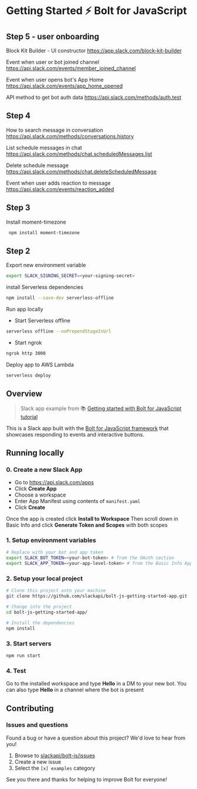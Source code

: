 # Getting Started ⚡️ Bolt for JavaScript

## Step 5 - user onboarding

Block Kit Builder - UI constructor
https://app.slack.com/block-kit-builder

Event when user or bot joined channel
https://api.slack.com/events/member_joined_channel

Event when user opens bot's App Home
https://api.slack.com/events/app_home_opened

API method to get bot auth data
https://api.slack.com/methods/auth.test

## Step 4
How to search message in conversation
https://api.slack.com/methods/conversations.history

List schedule messages in chat
https://api.slack.com/methods/chat.scheduledMessages.list

Delete schedule message
https://api.slack.com/methods/chat.deleteScheduledMessage

Event when user adds reaction to message
https://api.slack.com/events/reaction_added

## Step 3
Install moment-timezone
```zsh
 npm install moment-timezone
```

## Step 2
Export new environment variable
```zsh
export SLACK_SIGNING_SECRET=<your-signing-secret>
```
install Serverless dependencies
```zsh  
npm install --save-dev serverless-offline
```

Run app locally
- Start Serverless offline
```zsh
serverless offline --noPrependStageInUrl
```

- Start ngrok
```zsh
ngrok http 3000
```

Deploy app to AWS Lambda
```zsh
serverless deploy
```

## Overview

> Slack app example from 📚 [Getting started with Bolt for JavaScript tutorial][1]

This is a Slack app built with the [Bolt for JavaScript framework][2] that showcases
responding to events and interactive buttons.

## Running locally

### 0. Create a new Slack App

- Go to https://api.slack.com/apps
- Click **Create App**
- Choose a workspace
- Enter App Manifest using contents of `manifest.yaml`
- Click **Create**

Once the app is created click **Install to Workspace**
Then scroll down in Basic Info and click **Generate Token and Scopes** with both scopes

### 1. Setup environment variables

```zsh
# Replace with your bot and app token
export SLACK_BOT_TOKEN=<your-bot-token> # from the OAuth section
export SLACK_APP_TOKEN=<your-app-level-token> # from the Basic Info App Token Section
```

### 2. Setup your local project

```zsh
# Clone this project onto your machine
git clone https://github.com/slackapi/bolt-js-getting-started-app.git

# Change into the project
cd bolt-js-getting-started-app/

# Install the dependencies
npm install
```

### 3. Start servers
```zsh
npm run start
```

### 4. Test

Go to the installed workspace and type **Hello** in a DM to your new bot. You can also type **Hello** in a channel where the bot is present

## Contributing

### Issues and questions

Found a bug or have a question about this project? We'd love to hear from you!

1. Browse to [slackapi/bolt-js/issues][4]
1. Create a new issue
1. Select the `[x] examples` category

See you there and thanks for helping to improve Bolt for everyone!

[1]: https://slack.dev/bolt-js/tutorial/getting-started
[2]: https://slack.dev/bolt-js/
[3]: https://slack.dev/bolt-js/tutorial/getting-started#setting-up-events
[4]: https://github.com/slackapi/bolt-js/issues/new